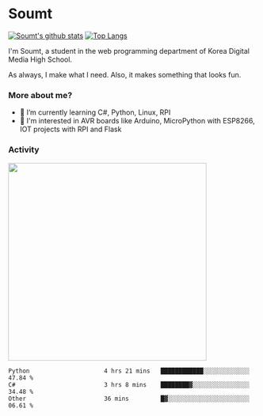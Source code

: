# Soumt
[![Soumt's github stats](https://github-readme-stats.vercel.app/api?username=soumt-r)](https://github.com/anuraghazra/github-readme-stats)
[![Top Langs](https://github-readme-stats.vercel.app/api/top-langs/?username=soumt-r&layout=compact)](https://github.com/anuraghazra/github-readme-stats)

I'm Soumt, a student in the web programming department of Korea Digital Media High School.

As always, I make what I need. Also, it makes something that looks fun.

### More about me?
- 🌱 I’m currently learning C#, Python, Linux, RPI
- :pushpin: I'm interested in AVR boards like Arduino, MicroPython with ESP8266, IOT projects with RPI and Flask


### Activity
<img height="400" img src="https://wakatime.com/share/@soumt_r/0e4d0df5-374b-4c75-8ddb-57d54d739f69.svg"></img>

<!--START_SECTION:waka-->

```text
Python                     4 hrs 21 mins   ████████████░░░░░░░░░░░░░   47.84 %
C#                         3 hrs 8 mins    ████████▓░░░░░░░░░░░░░░░░   34.48 %
Other                      36 mins         █▓░░░░░░░░░░░░░░░░░░░░░░░   06.61 %
```

<!--END_SECTION:waka-->

